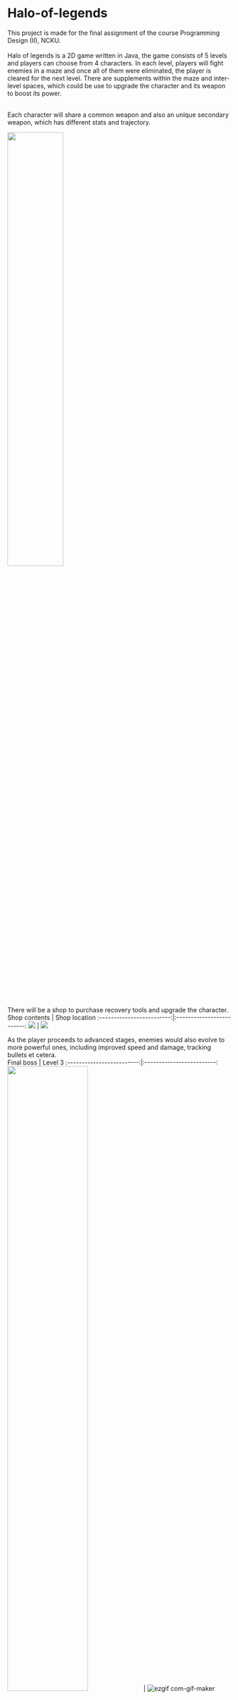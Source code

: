 # Halo-of-legends

This project is made for the final assignment of the course Programming Design (II), NCKU. <br><br>
Halo of legends is a 2D game written in Java, the game consists of 5 levels and players can choose from 4 characters. In each level, players will fight enemies in a maze and once all of them were eliminated, the player is cleared for the next level. There are supplements within the maze and inter-level spaces, which could be use to upgrade the character and its weapon to boost its power.<br><br>

Each character will share a common weapon and also an unique secondary weapon, which has different stats and trajectory.<br>

<img src="https://user-images.githubusercontent.com/71583394/192825250-c4e9e1dc-e319-41cb-b67a-6051c1e04ac7.jpg" width=50% height=50%>

There will be a shop to purchase recovery tools and upgrade the character.<br>
      Shop contents        |  Shop location
:-------------------------:|:-------------------------:
<img src="https://user-images.githubusercontent.com/71583394/192958137-7c3c3448-45b4-4bf9-bec2-b372a0cd5531.png"> | <img src="https://user-images.githubusercontent.com/71583394/192958145-9e7f9939-0db0-4435-9357-2db8d7b363b4.png">





As the player proceeds to advanced stages, enemies would also evolve to more powerful ones, including improved speed and damage, tracking bullets et cetera.<br>
      Final boss           |  Level 3
:-------------------------:|:-------------------------:
<img src="https://user-images.githubusercontent.com/71583394/192957296-d1a293a9-ecdc-4cf4-b6dd-52b2658b6fdc.gif" width=60% height=60%> | ![ezgif com-gif-maker](https://user-images.githubusercontent.com/71583394/192956813-2ec4cb7a-44a1-4126-ae02-a35be5741ad3.gif)



